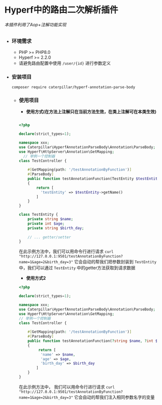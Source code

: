 # Hyperf中的路由二次解析插件

###### 本插件利用了Aop+注解功能实现



- ### 环境需求

  - PHP >= PHP8.0
  - Hyperf >= 2.2.0
  - 请避免路由配置中使用 `/user/{id}` 进行参数定义

- ### 安装项目

  ```shell
  composer require caterpillar/hyperf-annotation-parse-body
  ```

  - ### 使用项目

    - **使用方式(在方法上注解只在当前方法生效，在类上注解可在本类生效)**

    ```php
  
    <?php
    
    declare(strict_types=1);
  	
    namespace xxx;
    use Caterpillar\HyperfAnnotationParseBody\Annotation\ParseBody;
    use Hyperf\HttpServer\Annotation\GetMapping;
      // 举例一个控制器
    class TestController {
    	
        #[GetMapping(path: '/testAnnotationByFunction')]
        #[ParseBody]
        public function testAnnotationFunction(TestEntity $testEntity)
        {
            return [
              'testEntity' => $testEntity->getName()
            ]
        }
    }
  
    class TestEntity {
        private string $name;
        private int $age;
        private string $birth_day;
      
        // ... getter/setter
    }
    ```

    在此示例方法中，我们可以用命令行进行请求 `curl "http://127.0.0.1:9501/testAnnotationByFunction?name=1&age=2&birth_day=3"` 它会自动的帮我们把参数封装到 `TestEntity` 中，我们可以通过 `TestEntity` 中的getter方法获取到请求数据

    - **使用方式2**

    ```php
    <?php
    
    declare(strict_types=1);
  	
    namespace xxx;
    use Caterpillar\HyperfAnnotationParseBody\Annotation\ParseBody;
    use Hyperf\HttpServer\Annotation\GetMapping;
    // 举例一个控制器
    class TestController {
    	
        #[GetMapping(path: '/testAnnotationByFunction')]
        #[ParseBody]
        public function testAnnotationFunction(?string $name, ?int $age, ?$birth_day)
        {
             return [
              'name' => $name,
              'age' => $age,
              'birth_day' => $birth_day
            ]
        }
    }
    ```

    在此示例方法中， 我们可以用命令行进行请求 `curl "http://127.0.0.1:9501/testAnnotationByFunction?name=1&age=2&birth_day=3"` 它会自动的帮我们注入相同参数名字的变量

